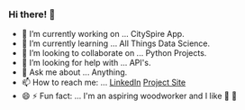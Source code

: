 ### Hi there! 👋 

- 🔭 I’m currently working on ... CitySpire App.
- 🌱 I’m currently learning ... All Things Data Science.
- 🐍 I’m looking to collaborate on ... Python Projects.
- 🤔 I’m looking for help with ... API's.
- 💬 Ask me about ... Anything.
- 📫 How to reach me: ... [LinkedIn](https://www.linkedin.com/in/andrew-rust-ds/) [Project Site](https://drewrust.github.io)
- 😄 ⚡ Fun fact: ... I'm an aspiring woodworker and I like 🏃 🏃

